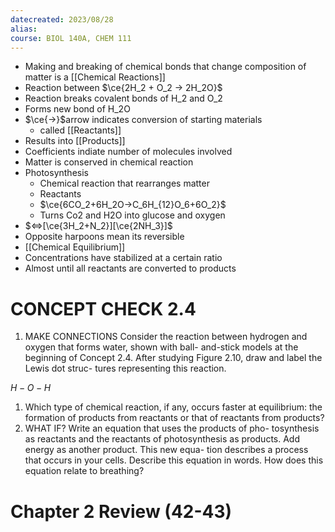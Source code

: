 ```yaml
---
datecreated: 2023/08/28
alias: 
course: BIOL 140A, CHEM 111
---
```


- Making and breaking of chemical bonds that change composition of matter is a [[Chemical Reactions]]
- Reaction between $\ce{2H_2 + O_2 -> 2H_2O}$
- Reaction breaks covalent bonds of H_2 and O_2
- Forms new bond of H_2O
- $\ce{->}$arrow indicates conversion of starting materials
	- called [[Reactants]]
- Results into [[Products]]
- Coefficients indiate number of molecules involved
- Matter is conserved in chemical reaction
- Photosynthesis
	- Chemical reaction that rearranges matter
	- Reactants
	- $\ce{6CO_2+6H_2O->C_6H_{12}O_6+6O_2}$
	- Turns Co2 and H2O into glucose and oxygen
- $<=>[\ce{3H_2+N_2}][\ce{2NH_3}]$
- Opposite harpoons mean its reversible
- [[Chemical Equilibrium]]
- Concentrations have stabilized at a certain ratio
- Almost until all reactants are converted to products
# CONCEPT CHECK 2.4
1. MAKE CONNECTIONS Consider the reaction between hydrogen and oxygen that forms water, shown with ball- and-stick models at the beginning of Concept 2.4. After studying Figure 2.10, draw and label the Lewis dot struc- tures representing this reaction.

$H-O-H$

1. Which type of chemical reaction, if any, occurs faster at equilibrium: the formation of products from reactants or that of reactants from products?
2. WHAT IF? Write an equation that uses the products of pho- tosynthesis as reactants and the reactants of photosynthesis as products. Add energy as another product. This new equa- tion describes a process that occurs in your cells. Describe this equation in words. How does this equation relate to breathing?


# Chapter 2 Review (42-43)